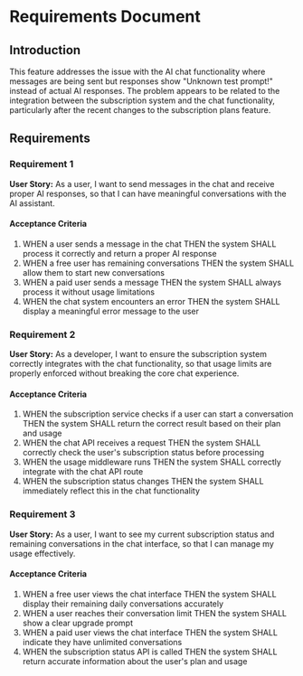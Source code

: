 # Requirements Document

## Introduction

This feature addresses the issue with the AI chat functionality where messages are being sent but responses show "Unknown test prompt!" instead of actual AI responses. The problem appears to be related to the integration between the subscription system and the chat functionality, particularly after the recent changes to the subscription plans feature.

## Requirements

### Requirement 1

**User Story:** As a user, I want to send messages in the chat and receive proper AI responses, so that I can have meaningful conversations with the AI assistant.

#### Acceptance Criteria

1. WHEN a user sends a message in the chat THEN the system SHALL process it correctly and return a proper AI response
2. WHEN a free user has remaining conversations THEN the system SHALL allow them to start new conversations
3. WHEN a paid user sends a message THEN the system SHALL always process it without usage limitations
4. WHEN the chat system encounters an error THEN the system SHALL display a meaningful error message to the user

### Requirement 2

**User Story:** As a developer, I want to ensure the subscription system correctly integrates with the chat functionality, so that usage limits are properly enforced without breaking the core chat experience.

#### Acceptance Criteria

1. WHEN the subscription service checks if a user can start a conversation THEN the system SHALL return the correct result based on their plan and usage
2. WHEN the chat API receives a request THEN the system SHALL correctly check the user's subscription status before processing
3. WHEN the usage middleware runs THEN the system SHALL correctly integrate with the chat API route
4. WHEN the subscription status changes THEN the system SHALL immediately reflect this in the chat functionality

### Requirement 3

**User Story:** As a user, I want to see my current subscription status and remaining conversations in the chat interface, so that I can manage my usage effectively.

#### Acceptance Criteria

1. WHEN a free user views the chat interface THEN the system SHALL display their remaining daily conversations accurately
2. WHEN a user reaches their conversation limit THEN the system SHALL show a clear upgrade prompt
3. WHEN a paid user views the chat interface THEN the system SHALL indicate they have unlimited conversations
4. WHEN the subscription status API is called THEN the system SHALL return accurate information about the user's plan and usage